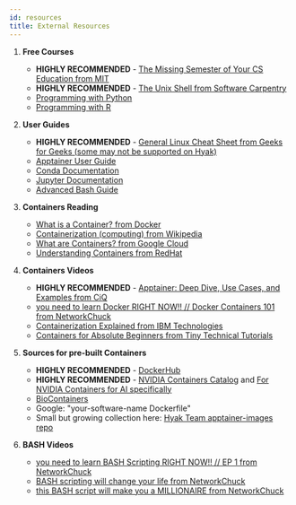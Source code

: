 ```yaml
---
id: resources
title: External Resources
---
```


1. **Free Courses**
    - **HIGHLY RECOMMENDED** - [The Missing Semester of Your CS Education from MIT](https://missing.csail.mit.edu/)
    - **HIGHLY RECOMMENDED** - [The Unix Shell from Software Carpentry](https://swcarpentry.github.io/shell-novice/index.html)
    - [Programming with Python](https://swcarpentry.github.io/python-novice-inflammation/)
    - [Programming with R](https://swcarpentry.github.io/r-novice-inflammation/)

1. **User Guides**
   - **HIGHLY RECOMMENDED** - [General Linux Cheat Sheet from Geeks for Geeks (some may not be supported on Hyak)](https://www.geeksforgeeks.org/linux-commands-cheat-sheet/)
   - [Apptainer User Guide](https://apptainer.org/docs/user/main/)
   - [Conda Documentation](https://docs.conda.io/en/latest/)
   - [Jupyter Documentation](https://docs.jupyter.org/en/latest/)
   - [Advanced Bash Guide](https://tldp.org/LDP/abs/html/string-manipulation.html)

1. **Containers Reading**
   - [What is a Container? from Docker](https://www.docker.com/resources/what-container/)
   - [Containerization (computing) from Wikipedia](https://en.wikipedia.org/wiki/Containerization_(computing))
   - [What are Containers? from Google Cloud](https://cloud.google.com/learn/what-are-containers)
   - [Understanding Containers from RedHat](https://www.redhat.com/en/topics/containers)

1. **Containers Videos**
   - **HIGHLY RECOMMENDED** - [Apptainer: Deep Dive, Use Cases, and Examples from CiQ](https://www.youtube.com/watch?v=Hj5eTZGUsDM&list=PLcQDboeIE0XhKKczoGK-EvINuwAnm-jsI&index=3)
   - [you need to learn Docker RIGHT NOW!! // Docker Containers 101 from NetworkChuck](https://www.youtube.com/watch?v=eGz9DS-aIeY)
   - [Containerization Explained from IBM Technologies](https://www.youtube.com/watch?v=0qotVMX-J5s)
   - [Containers for Absolute Beginners from Tiny Technical Tutorials](https://www.youtube.com/watch?v=NI34uF7VVP8)

1. **Sources for pre-built Containers**
   - **HIGHLY RECOMMENDED** - [DockerHub](https://hub.docker.com/)
   - **HIGHLY RECOMMENDED** - [NVIDIA Containers Catalog](https://catalog.ngc.nvidia.com/containers?filters=&orderBy=weightPopularDESC&query=&page=&pageSize=)
      and [For NVIDIA Containers for AI specifically](https://catalog.ngc.nvidia.com/?filters=&orderBy=weightPopularDESC&query=&page=&pageSize=)
   - [BioContainers](https://biocontainers.pro/registry)
   - Google: "your-software-name Dockerfile"
   - Small but growing collection here: [Hyak Team apptainer-images repo](https://github.com/UWrc/apptainer-images)

1. **BASH Videos**
   - [you need to learn BASH Scripting RIGHT NOW!! // EP 1 from NetworkChuck](https://www.youtube.com/watch?v=SPwyp2NG-bE)
   - [BASH scripting will change your life from NetworkChuck](https://www.youtube.com/watch?v=7qd5sqazD7k)
   - [this BASH script will make you a MILLIONAIRE from NetworkChuck](https://www.youtube.com/watch?v=19nN9vgcgmU)